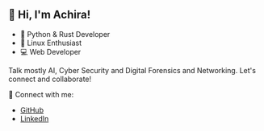 ## 👋 Hi, I'm Achira!

- 🚀 Python & Rust Developer
- 🐧 Linux Enthusiast
- 💻 Web Developer

Talk mostly AI, Cyber Security and Digital Forensics and Networking. Let's connect and collaborate!

🔗 Connect with me:
- [GitHub](https://github.com/AchiraALX)
- [LinkedIn](https://www.linkedin.com/in/jacob-obara-2b9b8522a/)


<!---
AchiraALX/AchiraALX is a ✨ special ✨ repository because its `README.md` (this file) appears on your GitHub profile.
You can click the Preview link to take a look at your changes.
--->

